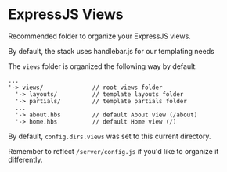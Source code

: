# ExpressJS Views

Recommended folder to organize your ExpressJS views.

By default, the stack uses handlebar.js for our templating needs

The ```views``` folder is organized the following way by default:


````
...
'-> views/              // root views folder
  '-> layouts/          // template layouts folder
  '-> partials/         // template partials folder
  ...
  '-> about.hbs         // default About view (/about) 
  '-> home.hbs          // default Home view (/) 

````

By default, ```config.dirs.views``` was set to this current directory.

Remember to reflect ```/server/config.js``` if you'd like to organize it differently.